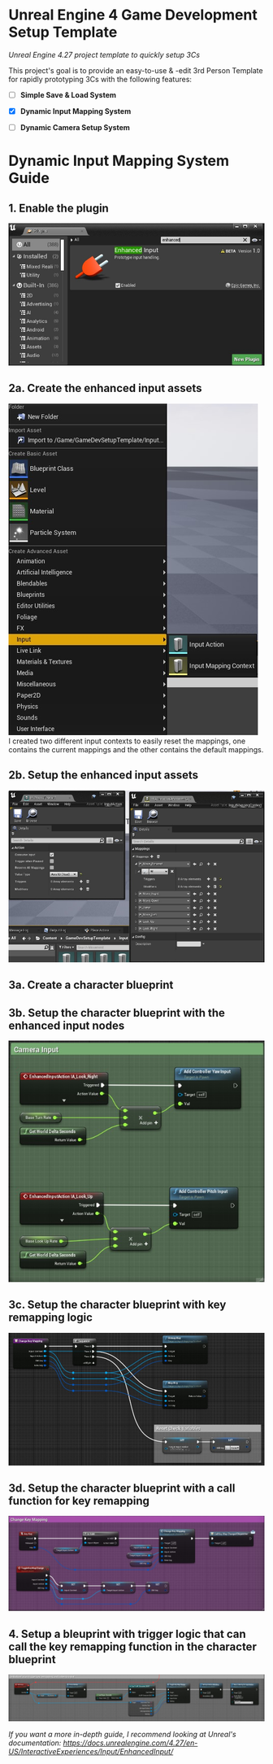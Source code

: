 # Unreal Engine 4 Game Development Setup Template
*Unreal Engine 4.27 project template to quickly setup 3Cs*

This project's goal is to provide an easy-to-use & -edit 3rd Person Template for rapidly prototyping 3Cs with the following features:
- [ ] **Simple Save & Load System**
- [x] **Dynamic Input Mapping System**
- [ ] **Dynamic Camera Setup System**


# Dynamic Input Mapping System Guide

## 1. Enable the plugin
![plugin-image](/guide/enhanced_input_remapping_system/2-plugin.jpg)


## 2a. Create the enhanced input assets
![asset-creation-image](/guide/enhanced_input_remapping_system/3-asset-creation.jpg)  
  I created two different input contexts to easily reset the mappings, one contains the current mappings and the other contains the default mappings.

## 2b. Setup the enhanced input assets
![asset-creation-image](/guide/enhanced_input_remapping_system/4-assets-setup.jpg)

## 3a. Create a character blueprint


## 3b. Setup the character blueprint with the enhanced input nodes
![asset-creation-image](/guide/enhanced_input_remapping_system/5-bp-setup.jpg)


## 3c. Setup the character blueprint with key remapping logic
![asset-creation-image](/guide/enhanced_input_remapping_system/6-key-remapping-logic.jpg)


## 3d. Setup the character blueprint with a call function for key remapping
![asset-creation-image](/guide/enhanced_input_remapping_system/7-key-remapping-setup.jpg)


## 4. Setup a bleuprint with trigger logic that can call the key remapping function in the character blueprint
![asset-creation-image](/guide/enhanced_input_remapping_system/8-trigger-key-remapping.jpg)

*If you want a more in-depth guide, I recommend looking at Unreal's documentation: https://docs.unrealengine.com/4.27/en-US/InteractiveExperiences/Input/EnhancedInput/*